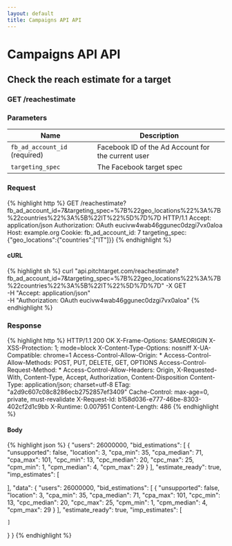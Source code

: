 ```yaml
---
layout: default
title: Campaigns API API
---
```


# Campaigns API API

## Check the reach estimate for a target

### GET /reachestimate


### Parameters

Name | Description |
-----|-------------|
`fb_ad_account_id` (required) | Facebook ID of the Ad Account for the current user |
`targeting_spec`  | The Facebook target spec |

### Request

{% highlight http %}
GET /reachestimate?fb_ad_account_id=7&amp;targeting_spec=%7B%22geo_locations%22%3A%7B%22countries%22%3A%5B%22IT%22%5D%7D%7D HTTP/1.1
Accept: application/json
Authorization: OAuth eucivw4wab46ggunec0dzgi7vx0aloa
Host: example.org
Cookie: 
fb_ad_account_id: 7
targeting_spec: {"geo_locations":{"countries":["IT"]}}
{% endhighlight %}


#### cURL

{% highlight sh %}
curl "api.pitchtarget.com/reachestimate?fb_ad_account_id=7&targeting_spec=%7B%22geo_locations%22%3A%7B%22countries%22%3A%5B%22IT%22%5D%7D%7D" -X GET \
	-H "Accept: application/json" \
	-H "Authorization: OAuth eucivw4wab46ggunec0dzgi7vx0aloa"
{% endhighlight %}

### Response

{% highlight http %}
HTTP/1.1 200 OK
X-Frame-Options: SAMEORIGIN
X-XSS-Protection: 1; mode=block
X-Content-Type-Options: nosniff
X-UA-Compatible: chrome=1
Access-Control-Allow-Origin: *
Access-Control-Allow-Methods: POST, PUT, DELETE, GET, OPTIONS
Access-Control-Request-Method: *
Access-Control-Allow-Headers: Origin, X-Requested-With, Content-Type, Accept, Authorization, Content-Disposition
Content-Type: application/json; charset=utf-8
ETag: "a2d9c607c08c8286ecb2752857ef3409"
Cache-Control: max-age=0, private, must-revalidate
X-Request-Id: b158d036-e777-46be-8303-402cf2d1c9bb
X-Runtime: 0.007951
Content-Length: 486
{% endhighlight %}

#### Body

{% highlight json %}
{
  "users": 26000000,
  "bid_estimations": [
    {
      "unsupported": false,
      "location": 3,
      "cpa_min": 35,
      "cpa_median": 71,
      "cpa_max": 101,
      "cpc_min": 13,
      "cpc_median": 20,
      "cpc_max": 25,
      "cpm_min": 1,
      "cpm_median": 4,
      "cpm_max": 29
    }
  ],
  "estimate_ready": true,
  "imp_estimates": [

  ],
  "data": {
    "users": 26000000,
    "bid_estimations": [
      {
        "unsupported": false,
        "location": 3,
        "cpa_min": 35,
        "cpa_median": 71,
        "cpa_max": 101,
        "cpc_min": 13,
        "cpc_median": 20,
        "cpc_max": 25,
        "cpm_min": 1,
        "cpm_median": 4,
        "cpm_max": 29
      }
    ],
    "estimate_ready": true,
    "imp_estimates": [

    ]
  }
}
{% endhighlight %}

